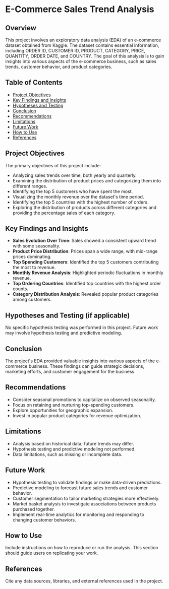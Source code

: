 # E-Commerce Sales Trend Analysis

## Overview

This project involves an exploratory data analysis (EDA) of an e-commerce dataset obtained from Kaggle. The dataset contains essential information, including ORDER ID, CUSTOMER ID, PRODUCT, CATEGORY, PRICE, QUANTITY, ORDER DATE, and COUNTRY. The goal of this analysis is to gain insights into various aspects of the e-commerce business, such as sales trends, customer behavior, and product categories.

## Table of Contents

- [Project Objectives](#project-objectives)
- [Key Findings and Insights](#key-findings-and-insights)
- [Hypotheses and Testing](#hypotheses-and-testing-if-applicable)
- [Conclusion](#conclusion)
- [Recommendations](#recommendations)
- [Limitations](#limitations)
- [Future Work](#future-work)
- [How to Use](#how-to-use)
- [References](#references)

## Project Objectives

The primary objectives of this project include:
- Analyzing sales trends over time, both yearly and quarterly.
- Examining the distribution of product prices and categorizing them into different ranges.
- Identifying the top 5 customers who have spent the most.
- Visualizing the monthly revenue over the dataset's time period.
- Identifying the top 5 countries with the highest number of orders.
- Exploring the distribution of products across different categories and providing the percentage sales of each category.

## Key Findings and Insights

- **Sales Evolution Over Time**: Sales showed a consistent upward trend with some seasonality.
- **Product Price Distribution**: Prices span a wide range, with mid-range prices dominating.
- **Top Spending Customers**: Identified the top 5 customers contributing the most to revenue.
- **Monthly Revenue Analysis**: Highlighted periodic fluctuations in monthly revenue.
- **Top Ordering Countries**: Identified top countries with the highest order counts.
- **Category Distribution Analysis**: Revealed popular product categories among customers.

## Hypotheses and Testing (if applicable)

No specific hypothesis testing was performed in this project. Future work may involve hypothesis testing and predictive modeling.

## Conclusion

The project's EDA provided valuable insights into various aspects of the e-commerce business. These findings can guide strategic decisions, marketing efforts, and customer engagement for the business.

## Recommendations

- Consider seasonal promotions to capitalize on observed seasonality.
- Focus on retaining and nurturing top-spending customers.
- Explore opportunities for geographic expansion.
- Invest in popular product categories for revenue optimization.

## Limitations

- Analysis based on historical data; future trends may differ.
- Hypothesis testing and predictive modeling not performed.
- Data limitations, such as missing or incomplete data.

## Future Work

- Hypothesis testing to validate findings or make data-driven predictions.
- Predictive modeling to forecast future sales trends and customer behavior.
- Customer segmentation to tailor marketing strategies more effectively.
- Market basket analysis to investigate associations between products purchased together.
- Implement real-time analytics for monitoring and responding to changing customer behaviors.

## How to Use

Include instructions on how to reproduce or run the analysis. This section should guide users on replicating your work.

## References

Cite any data sources, libraries, and external references used in the project.


